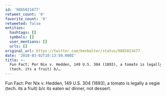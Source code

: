```yaml
---
id: '9885021677'
retweet_count: '0'
favorite_count: '0'
retweeted: false
entities:
  hashtags: []
  symbols: []
  user_mentions: []
  urls: []
original_url: https://twitter.com/benbalter/status/9885021677
date: '2010-03-02T18:13:50.000Z'
title: >-
  Fun Fact: Per Nix v. Hedden, 149 U.S. 304 (1893), a tomato is legally a vegie
  (tech. its a fruit) b/…
---
```


Fun Fact: Per Nix v. Hedden, 149 U.S. 304 (1893), a tomato is legally a vegie (tech. its a fruit) b/c its eaten w/ dinner, not dessert.